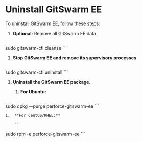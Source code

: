 # Uninstall GitSwarm EE

To uninstall GitSwarm EE, follow these steps:

1.  **Optional:** Remove all GitSwarm EE data.

    ```
sudo gitswarm-ctl cleanse
    ```

1.  **Stop GitSwarm EE and remove its supervisory processes.**

    ```
sudo gitswarm-ctl uninstall
    ```

1.  **Uninstall the GitSwarm EE package.**

    1.  **For Ubuntu:**

        ```
sudo dpkg --purge perforce-gitswarm-ee
        ```

    1.  **For CentOS/RHEL:**

        ```
sudo rpm -e perforce-gitswarm-ee
        ```
